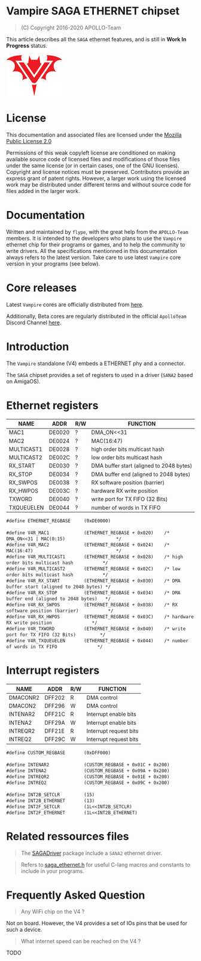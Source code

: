 # Vampire SAGA ETHERNET chipset

> (C) Copyright 2016-2020 APOLLO-Team

This article describes all the `SAGA` ethernet features, and is still in **Work In Progress** status.

![Vampire Logo](../ASSETS/V_LOGO.png)

# License

This documentation and associated files are licensed under the [Mozilla Public License 2.0](../LICENSE)

Permissions of this weak copyleft license are conditioned on making available source code of licensed files and modifications of those files under the same license (or in certain cases, one of the GNU licenses). Copyright and license notices must be preserved. Contributors provide an express grant of patent rights. However, a larger work using the licensed work may be distributed under different terms and without source code for files added in the larger work.

# Documentation

Written and maintained by `flype`, with the great help from the `APOLLO-Team` members. It is intended to the developers who plans to use the `Vampire` ethernet chip for their programs or games, and to help the community to write drivers. All the specifications mentionned in this documentation always refers to the latest version. Take care to use latest `Vampire` core version in your programs (see below).

# Core releases

Latest `Vampire` cores are officially distributed from [here](https://www.apollo-accelerators.com/wiki/doku.php/start#core_and_software_updates). 

Additionally, Beta cores are regularly distributed in the official `ApolloTeam` Discord Channel [here](https://discord.gg/bM684VW).

# Introduction

The `Vampire` standalone (V4) embeds a ETHERNET phy and a connector.

The `SAGA` chipset provides a set of registers to used in a driver (`SANA2` based on AmigaOS).

# Ethernet registers

NAME       | ADDR   | R/W | FUNCTION
---------- | ------ | --- | --------
MAC1       | DE0020 |  ?  | DMA_ON<<31 | MAC(0:15)                  
MAC2       | DE0024 |  ?  | MAC(16:47)                              
MULTICAST1 | DE0028 |  ?  | high order bits multicast hash          
MULTICAST2 | DE002C |  ?  | low  order bits multicast hash          
RX_START   | DE0030 |  ?  | DMA buffer start (aligned to 2048 bytes)
RX_STOP    | DE0034 |  ?  | DMA buffer end (aligned to 2048 bytes)  
RX_SWPOS   | DE0038 |  ?  | RX software position (barrier)          
RX_HWPOS   | DE003C |  ?  | hardware RX write position              
TXWORD     | DE0040 |  ?  | write port for TX FIFO (32 Bits)        
TXQUEUELEN | DE0044 |  ?  | number of words in TX FIFO              

```
#define ETHERNET_REGBASE     (0xDE0000)

#define V4R_MAC1             (ETHERNET_REGBASE + 0x020)    /* DMA_ON<<31 | MAC(0:15)                   */
#define V4R_MAC2             (ETHERNET_REGBASE + 0x024)    /* MAC(16:47)                               */
#define V4R_MULTICAST1       (ETHERNET_REGBASE + 0x028)    /* high order bits multicast hash           */
#define V4R_MULTICAST2       (ETHERNET_REGBASE + 0x02C)    /* low  order bits multicast hash           */
#define V4R_RX_START         (ETHERNET_REGBASE + 0x030)    /* DMA buffer start (aligned to 2048 bytes) */
#define V4R_RX_STOP          (ETHERNET_REGBASE + 0x034)    /* DMA buffer end (aligned to 2048 bytes)   */
#define V4R_RX_SWPOS         (ETHERNET_REGBASE + 0x038)    /* RX software position (barrier)           */
#define V4R_RX_HWPOS         (ETHERNET_REGBASE + 0x03C)    /* hardware RX write position               */
#define V4R_TXWORD           (ETHERNET_REGBASE + 0x040)    /* write port for TX FIFO (32 Bits)         */
#define V4R_TXQUEUELEN       (ETHERNET_REGBASE + 0x044)    /* number of words in TX FIFO               */
```

# Interrupt registers

NAME       | ADDR   | R/W | FUNCTION
---------- | ------ | --- | --------
DMACONR2   | DFF202 |  R  | DMA control
DMACON2    | DFF296 |  W  | DMA control
INTENAR2   | DFF21C |  R  | Interrupt enable bits
INTENA2    | DFF29A |  W  | Interrupt enable bits
INTREQR2   | DFF21E |  R  | Interrupt request bits
INTREQ2    | DFF29C |  W  | Interrupt request bits

```
#define CUSTOM_REGBASE       (0xDFF000)

#define INTENAR2             (CUSTOM_REGBASE + 0x01C + 0x200)
#define INTENA2	             (CUSTOM_REGBASE + 0x09A + 0x200)
#define INTREQR2             (CUSTOM_REGBASE + 0x01E + 0x200)
#define INTREQ2	             (CUSTOM_REGBASE + 0x09C + 0x200)

#define INT2B_SETCLR         (15)
#define INT2B_ETHERNET       (13)
#define INT2F_SETCLR         (1L<<INT2B_SETCLR)
#define INT2F_ETHERNET       (1L<<INT2B_ETHERNET)
```

# Related ressources files

> The [SAGADriver](https://www.apollo-accelerators.com/wiki/doku.php/saga:updates) package include a `SANA2` ethernet driver.

> Refers to [saga_ethernet.h](saga_ethernet.h) for useful C-lang macros and constants to include in your programs.

# Frequently Asked Question

> Any WiFi chip on the V4 ?

Not on board. However, the V4 provides a set of IOs pins that be used for such a device.

> What internet speed can be reached on the V4 ?

TODO
